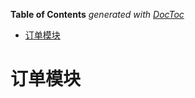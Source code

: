 <!-- START doctoc generated TOC please keep comment here to allow auto update -->
<!-- DON'T EDIT THIS SECTION, INSTEAD RE-RUN doctoc TO UPDATE -->
**Table of Contents**  *generated with [DocToc](https://github.com/thlorenz/doctoc)*

- [订单模块](#%E8%AE%A2%E5%8D%95%E6%A8%A1%E5%9D%97)

<!-- END doctoc generated TOC please keep comment here to allow auto update -->

<!--
 * @Author: hidari
 * @Date: 2022-04-28 09:51:23
 * @LastEditors: hidari
 * @LastEditTime: 2022-04-28 09:56:25
 * @FilePath: \shopping-centre-management\markdown\ORDER.md
 * @Description: 订单模块
 * 
 * Copyright (c) 2022 by hidari, All Rights Reserved. 
-->

# 订单模块